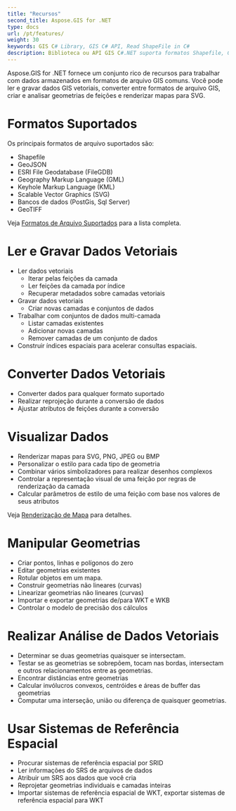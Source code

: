 ```yaml
---
title: "Recursos"
second_title: Aspose.GIS for .NET
type: docs
url: /pt/features/
weight: 30
keywords: GIS C# Library, GIS C# API, Read ShapeFile in C#
description: Biblioteca ou API GIS C#.NET suporta formatos Shapefile, GeoJSON, FileGDB, GML, KML, SVG, PostGis, Sql Server, GeoTIFF. Pode ler, escrever, converter e visualizar dados vetoriais, manipular geometrias, realizar análises e procurar sistemas de referência espacial por SRID.
---
```


Aspose.GIS for .NET fornece um conjunto rico de recursos para trabalhar com dados armazenados em formatos de arquivo GIS comuns. Você pode ler e gravar dados GIS vetoriais, converter entre formatos de arquivo GIS, criar e analisar geometrias de feições e renderizar mapas para SVG.
# **Formatos Suportados**
Os principais formatos de arquivo suportados são:

- Shapefile
- GeoJSON
- ESRI File Geodatabase (FileGDB)
- Geography Markup Language (GML)
- Keyhole Markup Language (KML)
- Scalable Vector Graphics (SVG)
- Bancos de dados (PostGis, Sql Server)
- GeoTIFF

Veja [Formatos de Arquivo Suportados](/gis/pt/supported-file-formats/) para a lista completa.
# **Ler e Gravar Dados Vetoriais**
- Ler dados vetoriais
  - Iterar pelas feições da camada
  - Ler feições da camada por índice
  - Recuperar metadados sobre camadas vetoriais
- Gravar dados vetoriais
  - Criar novas camadas e conjuntos de dados
- Trabalhar com conjuntos de dados multi-camada
  - Listar camadas existentes
  - Adicionar novas camadas
  - Remover camadas de um conjunto de dados
- Construir índices espaciais para acelerar consultas espaciais.
# **Converter Dados Vetoriais**
- Converter dados para qualquer formato suportado
- Realizar reprojeção durante a conversão de dados
- Ajustar atributos de feições durante a conversão
# **Visualizar Dados**
- Renderizar mapas para SVG, PNG, JPEG ou BMP
- Personalizar o estilo para cada tipo de geometria
- Combinar vários simbolizadores para realizar desenhos complexos
- Controlar a representação visual de uma feição por regras de renderização da camada
- Calcular parâmetros de estilo de uma feição com base nos valores de seus atributos

Veja [Renderização de Mapa](/gis/pt/map-rendering/) para detalhes.
# **Manipular Geometrias**
- Criar pontos, linhas e polígonos do zero
- Editar geometrias existentes
- Rotular objetos em um mapa.
- Construir geometrias não lineares (curvas)
- Linearizar geometrias não lineares (curvas)
- Importar e exportar geometrias de/para WKT e WKB
- Controlar o modelo de precisão dos cálculos
# **Realizar Análise de Dados Vetoriais**
- Determinar se duas geometrias quaisquer se intersectam.
- Testar se as geometrias se sobrepõem, tocam nas bordas, intersectam e outros relacionamentos entre as geometrias.
- Encontrar distâncias entre geometrias
- Calcular invólucros convexos, centróides e áreas de buffer das geometrias
- Computar uma interseção, união ou diferença de quaisquer geometrias.
# **Usar Sistemas de Referência Espacial**
- Procurar sistemas de referência espacial por SRID
- Ler informações do SRS de arquivos de dados
- Atribuir um SRS aos dados que você cria
- Reprojetar geometrias individuais e camadas inteiras
- Importar sistemas de referência espacial de WKT, exportar sistemas de referência espacial para WKT
